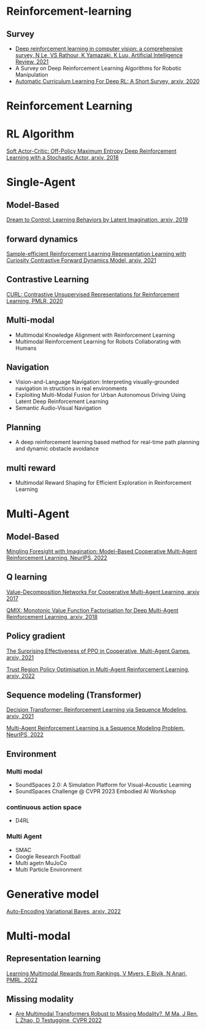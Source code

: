 # Reinforcement-learning

## Survey
- [Deep reinforcement learning in computer vision: a comprehensive survey, N Le, VS Rathour, K Yamazaki, K Luu, Artificial Intelligence Review, 2021](https://link.springer.com/article/10.1007/s10462-021-10061-9)
- A Survey on Deep Reinforcement Learning Algorithms for Robotic Manipulation
- [Automatic Curriculum Learning For Deep RL: A Short Survey, arxiv, 2020](https://arxiv.org/abs/1710.06537)

# Reinforcement Learning
# RL Algorithm
[Soft Actor-Critic: Off-Policy Maximum Entropy Deep Reinforcement Learning with a Stochastic Actor, arxiv, 2018](https://arxiv.org/abs/1801.01290)

# Single-Agent
## Model-Based
[Dream to Control: Learning Behaviors by Latent Imagination, arxiv, 2019](https://arxiv.org/abs/1912.01603)

## forward dynamics
[Sample-efficient Reinforcement Learning Representation Learning with Curiosity Contrastive Forward Dynamics Model, arxiv, 2021](https://arxiv.org/abs/2103.08255)

## Contrastive Learning
[CURL: Contrastive Unsupervised Representations for Reinforcement Learning, PMLR, 2020](http://proceedings.mlr.press/v119/laskin20a.html)


## Multi-modal
- Multimodal Knowledge Alignment with Reinforcement Learning
- Multimodal Reinforcement Learning for Robots Collaborating with Humans

## Navigation 
- Vision-and-Language Navigation: Interpreting visually-grounded navigation in structions in real environments
- Exploiting Multi-Modal Fusion for Urban Autonomous Driving Using Latent Deep Reinforcement Learning
- Semantic Audio-Visual Navigation

## Planning 
- A deep reinforcement learning based method for real-time path planning and dynamic obstacle avoidance

## multi reward 
- Multimodal Reward Shaping for Efficient Exploration in Reinforcement Learning

  
# Multi-Agent
## Model-Based
[Mingling Foresight with Imagination: Model-Based Cooperative Multi-Agent Reinforcement Learning, NeurIPS, 2022](https://proceedings.neurips.cc/paper_files/paper/2022/hash/49be51578b507f37cd8b5fad379af183-Abstract-Conference.html)

## Q learning
[Value-Decomposition Networks For Cooperative Multi-Agent Learning, arxiv 2017](https://arxiv.org/abs/1706.05296)

[QMIX: Monotonic Value Function Factorisation for Deep Multi-Agent Reinforcement Learning, arxiv, 2018](https://arxiv.org/abs/1803.11485)

## Policy gradient
[The Surprising Effectiveness of PPO in Cooperative, Multi-Agent Games, arxiv, 2021](https://arxiv.org/abs/2103.01955)

[Trust Region Policy Optimisation in Multi-Agent Reinforcement Learning, arxiv, 2022](https://arxiv.org/abs/2109.11251)

## Sequence modeling (Transformer)
[Decision Transformer: Reinforcement Learning via Sequence Modeling, arxiv, 2021](https://arxiv.org/abs/2106.01345)

[Multi-Agent Reinforcement Learning is a Sequence Modeling Problem, NeurIPS, 2022](https://proceedings.neurips.cc/paper_files/paper/2022/hash/69413f87e5a34897cd010ca698097d0a-Abstract-Conference.html)



## Environment
  ### Multi modal
  - SoundSpaces 2.0: A Simulation Platform for Visual-Acoustic Learning
  - SoundSpaces Challenge @ CVPR 2023 Embodied AI Workshop
### continuous action space
- D4RL
### Multi Agent
- SMAC
- Google Research Football
- Multi agetn MuJoCo
- Multi Particle Environment

  
# Generative model
[Auto-Encoding Variational Bayes, arxiv, 2022](https://arxiv.org/abs/1312.6114)

# Multi-modal
## Representation learning
[Learning Multimodal Rewards from Rankings, V Myers, E Biyik, N Anari, PMRL, 2022](https://proceedings.mlr.press/v164/myers22a.html)

## Missing modality
- [Are Multimodal Transformers Robust to Missing Modality?, M Ma, J Ren, L Zhao, D Testuggine, CVPR 2022](https://openaccess.thecvf.com/content/CVPR2022/html/Ma_Are_Multimodal_Transformers_Robust_to_Missing_Modality_CVPR_2022_paper.html)


